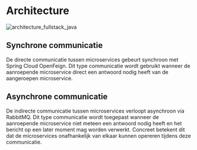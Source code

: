 # Architecture

![architecture_fullstack_java](https://github.com/user-attachments/assets/27206729-68eb-436f-bcaf-4975940f8bba)

## Synchrone communicatie
De directe communicatie tussen microservices gebeurt synchroon met Spring Cloud OpenFeign. Dit type communicatie wordt gebruikt wanneer de aanroepende microservice direct een antwoord nodig heeft van de aangeroepen microservice.

## Asynchrone communicatie
De indirecte communicatie tussen microservices verloopt asynchroon via RabbitMQ. Dit type communicatie wordt toegepast wanneer de aanroepende microservice niet meteen een antwoord nodig heeft en het bericht op een later moment mag worden verwerkt. Concreet betekent dit dat de microservices onafhankelijk van elkaar kunnen opereren tijdens deze communicatie.
